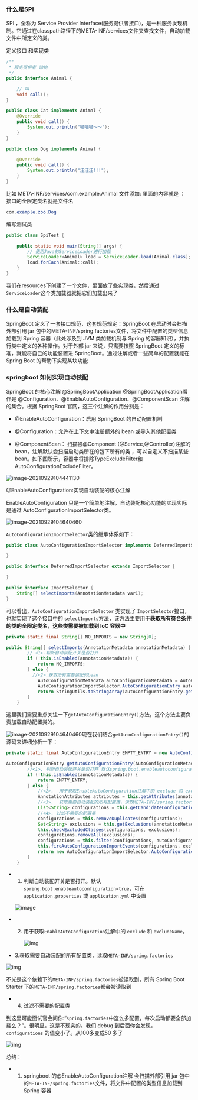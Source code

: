 ### 什么是SPI
SPI ，全称为 Service Provider Interface(服务提供者接口)，是一种服务发现机制。它通过在classpath路径下的META-INF/services文件夹查找文件，自动加载文件中所定义的类。

定义接口 和实现类

```java
/**
 * 服务提供者 动物
 */
public interface Animal {

    // 叫
    void call();
}

public class Cat implements Animal {
    @Override
    public void call() {
        System.out.println("喵喵喵～～");
    }
}

public class Dog implements Animal {

    @Override
    public void call() {
        System.out.println("汪汪汪!!!");
    }
}

```



比如 META-INF/services/com.example.Animal 文件添加: 里面的内容就是 ：  接口的全限定类名就是文件名

```java
com.example.zoo.Dog
```

编写测试类

```java
public class SpiTest {

    public static void main(String[] args) {
        // 使用Java的ServiceLoader进行加载
        ServiceLoader<Animal> load = ServiceLoader.load(Animal.class);
        load.forEach(Animal::call);
    }
}
```

我们在resources下创建了一个文件，里面放了些实现类，然后通过`ServiceLoader`这个类加载器就把它们加载出来了



###  什么是自动装配

SpringBoot 定义了一套接口规范，这套规范规定：SpringBoot 在启动时会扫描外部引用 jar 包中的META-INF/spring.factories文件，将文件中配置的类型信息加载到 Spring 容器（此处涉及到 JVM 类加载机制与 Spring 的容器知识），并执行类中定义的各种操作。对于外部 jar 来说，只需要按照 SpringBoot 定义的标准，就能将自己的功能装置进 SpringBoot。通过注解或者一些简单的配置就能在 Spring Boot 的帮助下实现某块功能


### springboot 如何实现自动装配
 SpringBoot 的核心注解 @SpringBootApplication 
@SpringBootApplication看作是 @Configuration、@EnableAutoConfiguration、@ComponentScan 注解的集合。根据 SpringBoot 官网，这三个注解的作用分别是：

- @EnableAutoConfiguration：启用 SpringBoot 的自动配置机制

- @Configuration：允许在上下文中注册额外的 bean 或导入其他配置类

- @ComponentScan： 扫描被@Component (@Service,@Controller)注解的 bean，注解默认会扫描启动类所在的包下所有的类 ，可以自定义不扫描某些 bean。如下图所示，容器中将排除TypeExcludeFilter和AutoConfigurationExcludeFilter。



![image-20210929104441130](http://qiniu.muluofeng.com/uPic/2021/09/image-20210929104441130.png)

@EnableAutoConfiguration:实现自动装配的核心注解


EnableAutoConfiguration 只是一个简单地注解，自动装配核心功能的实现实际是通过 AutoConfigurationImportSelector类。

![image-20210929104640460](http://qiniu.muluofeng.com/uPic/2021/09/image-20210929104640460.png)

`AutoConfigurationImportSelector`类的继承体系如下：

```java
public class AutoConfigurationImportSelector implements DeferredImportSelector, BeanClassLoaderAware, ResourceLoaderAware, BeanFactoryAware, EnvironmentAware, Ordered {

}

public interface DeferredImportSelector extends ImportSelector {

}

public interface ImportSelector {
    String[] selectImports(AnnotationMetadata var1);
}
```

可以看出，`AutoConfigurationImportSelector` 类实现了 `ImportSelector`接口，也就实现了这个接口中的 `selectImports`方法，该方法主要用于**获取所有符合条件的类的全限定类名，这些类需要被加载到 IoC 容器中**

```java
private static final String[] NO_IMPORTS = new String[0];

public String[] selectImports(AnnotationMetadata annotationMetadata) {
        // <1>.判断自动装配开关是否打开
        if (!this.isEnabled(annotationMetadata)) {
            return NO_IMPORTS;
        } else {
          //<2>.获取所有需要装配的bean
            AutoConfigurationMetadata autoConfigurationMetadata = AutoConfigurationMetadataLoader.loadMetadata(this.beanClassLoader);
            AutoConfigurationImportSelector.AutoConfigurationEntry autoConfigurationEntry = this.getAutoConfigurationEntry(autoConfigurationMetadata, annotationMetadata);
            return StringUtils.toStringArray(autoConfigurationEntry.getConfigurations());
        }
    }
```

这里我们需要重点关注一下`getAutoConfigurationEntry()`方法，这个方法主要负责加载自动配置类的。

![image-20210929104640460](http://qiniu.muluofeng.com/uPic/2021/09/3c1200712655443ca4b38500d615bb70~tplv-k3u1fbpfcp-watermark.image)现在我们结合`getAutoConfigurationEntry()`的源码来详细分析一下：

```java
private static final AutoConfigurationEntry EMPTY_ENTRY = new AutoConfigurationEntry();

AutoConfigurationEntry getAutoConfigurationEntry(AutoConfigurationMetadata autoConfigurationMetadata, AnnotationMetadata annotationMetadata) {
        //<1>. 判断自动装配开关是否打开 默认spring.boot.enableautoconfiguration=true，可在 application.properties 或 application.yml 中设置
        if (!this.isEnabled(annotationMetadata)) {
            return EMPTY_ENTRY;
        } else {
            //<2>.  用于获取EnableAutoConfiguration注解中的 exclude 和 excludeName
            AnnotationAttributes attributes = this.getAttributes(annotationMetadata);
            //<3>.  获取需要自动装配的所有配置类，读取META-INF/spring.factories
            List<String> configurations = this.getCandidateConfigurations(annotationMetadata, attributes);
            //<4>. 过滤不需要的配置类
            configurations = this.removeDuplicates(configurations);
            Set<String> exclusions = this.getExclusions(annotationMetadata, attributes);
            this.checkExcludedClasses(configurations, exclusions);
            configurations.removeAll(exclusions);
            configurations = this.filter(configurations, autoConfigurationMetadata);
            this.fireAutoConfigurationImportEvents(configurations, exclusions);
            return new AutoConfigurationImportSelector.AutoConfigurationEntry(configurations, exclusions);
        }
    }
```

- 1. 判断自动装配开关是否打开。默认`spring.boot.enableautoconfiguration=true`，可在 `application.properties` 或 `application.yml` 中设置

  ![image](https://p3-juejin.byteimg.com/tos-cn-i-k3u1fbpfcp/77aa6a3727ea4392870f5cccd09844ab~tplv-k3u1fbpfcp-watermark.image)

- 2. 用于获取`EnableAutoConfiguration`注解中的 `exclude` 和 `excludeName`。

     ![img](http://qiniu.muluofeng.com/uPic/2021/09/3d6ec93bbda1453aa08c52b49516c05a~tplv-k3u1fbpfcp-zoom-1.image)

     

     

- 3.获取需要自动装配的所有配置类，读取`META-INF/spring.factories`

     

![img](http://qiniu.muluofeng.com/uPic/2021/09/58c51920efea4757aa1ec29c6d5f9e36~tplv-k3u1fbpfcp-watermark.image)

不光是这个依赖下的`META-INF/spring.factories`被读取到，所有 Spring Boot Starter 下的`META-INF/spring.factories`都会被读取到

- 4. 过滤不需要的配置类

到这里可能面试官会问你:“`spring.factories`中这么多配置，每次启动都要全部加载么？”。很明显，这是不现实的。我们 debug 到后面你会发现，`configurations` 的值变小了。从100多变成50 多了

![img](http://qiniu.muluofeng.com/uPic/2021/09/267f8231ae2e48d982154140af6437b0~tplv-k3u1fbpfcp-watermark.image)

总结：

- 1. springboot  的@EnableAutoConfiguration注解 会扫描外部引用 jar 包中的`META-INF/spring.factories`文件，将文件中配置的类型信息加载到 Spring 容器

     

